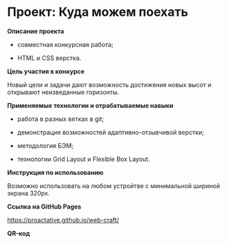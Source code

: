 # Проект: Куда можем поехать

**Описание проекта**

- совместная конкурсная работа;

- HTML и СSS верстка.

**Цель участия в конкурсе**

Hовый цели и задачи дают возможность достижения новых высот и открывают неизведанные горизонты.

**Применяемые технологии и отрабатываемые навыки**

- работа в разных ветках в git;

- демонстрация возможностей адаптивно-отзывчивой верстки;

- методология БЭМ;

- технологии Grid Layout и Flexible Box Layout.

**Инструкция по использованию**

Возможно использовать на любом устройтве с минимальной шириной экрана 320px.

**Ссылка на GitHub Pages**

 https://proactative.github.io/web-craft/

**QR-код**

